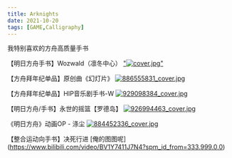 ```yaml
---
title: Arknights
date: 2021-10-20
tags: [GAME,Calligraphy]
---
```

我特别喜欢的方舟高质量手书


【明日方舟手书】Wozwald（凛冬中心）
["![cover.jpg](https://i.loli.net/2021/10/22/Y4H9twFKanvR536.jpg)"](https://www.bilibili.com/video/BV1Py4y1n7J2?spm_id_from=333.999.0.0)


【方舟拜年纪单品】原创曲《幻灯片》
[![886555831_cover.jpg](https://i.loli.net/2021/10/22/Trsdxi7gXNDbCOB.jpg)](https://www.bilibili.com/video/BV1rK4y1p7Cs?spm_id_from=333.999.0.0)


【方舟拜年纪单品】HIP音乐剧手书-W
[![929098384_cover.jpg](https://i.loli.net/2021/10/22/YBUuHGrZJqEi2dX.jpg)](https://www.bilibili.com/video/BV1oK4y1D7F6?spm_id_from=333.999.0.0)


【明日方舟/手书】永世的摇篮【罗德岛】
[![926994463_cover.jpg](https://i.loli.net/2021/10/22/avLhRSmDfWxTnNQ.jpg)](https://www.bilibili.com/video/BV16T4y1w7rs?spm_id_from=333.999.0.0)


《明日方舟》动画OP - 涤尘
[![884452336_cover.jpg](https://i.loli.net/2021/10/22/dftRYDOBJiEKpbL.jpg)](https://www.bilibili.com/video/BV1eK4y1e7nW?spm_id_from=333.999.0.0)


【整合运动向手书】决死行进
[俺的图图呢]
(https://www.bilibili.com/video/BV1Y7411J7N4?spm_id_from=333.999.0.0)